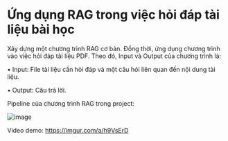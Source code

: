 # Ứng dụng RAG trong việc hỏi đáp tài liệu bài học

Xây dựng một chương trình RAG cơ bản. Đồng thời, ứng dụng chương trình vào việc hỏi đáp tài liệu PDF. Theo đó, Input và Output của chương trình là:

• Input: File tài liệu cần hỏi đáp và một câu hỏi liên quan đến nội dung tài liệu.

• Output: Câu trả lời.

Pipeline của chương trình RAG trong project:


![image](https://github.com/thailevann/LLM-PDF-QA-/assets/82956224/7b14498a-1099-4ac0-8a83-aa0f4eae9230)


Video demo: https://imgur.com/a/h9VsErD 
